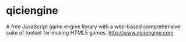 # qiciengine

A free JavaScript game engine library with a web-based comprehensive suite of toolset for making HTML5 games. http://www.qiciengine.com
